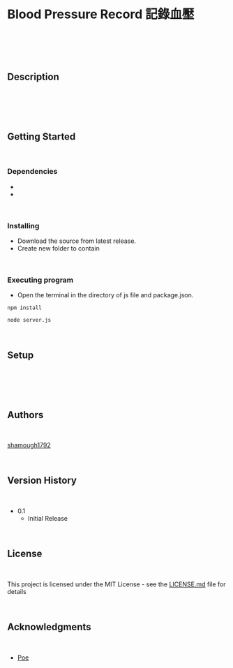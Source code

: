 # Blood Pressure Record 記錄血壓

<br>



<br><br>

## Description

<br>



<br><br>

## Getting Started

<br>

### Dependencies

* 
* 

<br>

### Installing

* Download the source from latest release.
* Create new folder to contain 

<br>

### Executing program

* Open the terminal in the directory of js file and package.json.

```
npm install
```

```
node server.js
```

<br>

## Setup

<br>



<br><br>

## Authors

<br>

[shamough1792](https://github.com/shamough1792)

<br>

## Version History

<br>

* 0.1
    * Initial Release

<br>

## License

<br>

This project is licensed under the MIT License - see the [LICENSE.md](LICENSE.md) file for details

<br>

## Acknowledgments

<br>

* [Poe](https://poe.com/)

<br>
